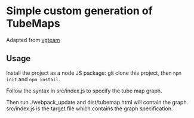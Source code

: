 # Simple custom generation of TubeMaps 

Adapted from [vgteam](https://github.com/vgteam/sequenceTubeMap)

## Usage

Install the project as a node JS package: git clone this project, then `npm init` and `npm install`.

Follow the syntax in src/index.js to specify the tube map graph. 

Then run ./webpack_update and dist/tubemap.html will contain the graph. src/index.js is the target file which contains the graph specification.


